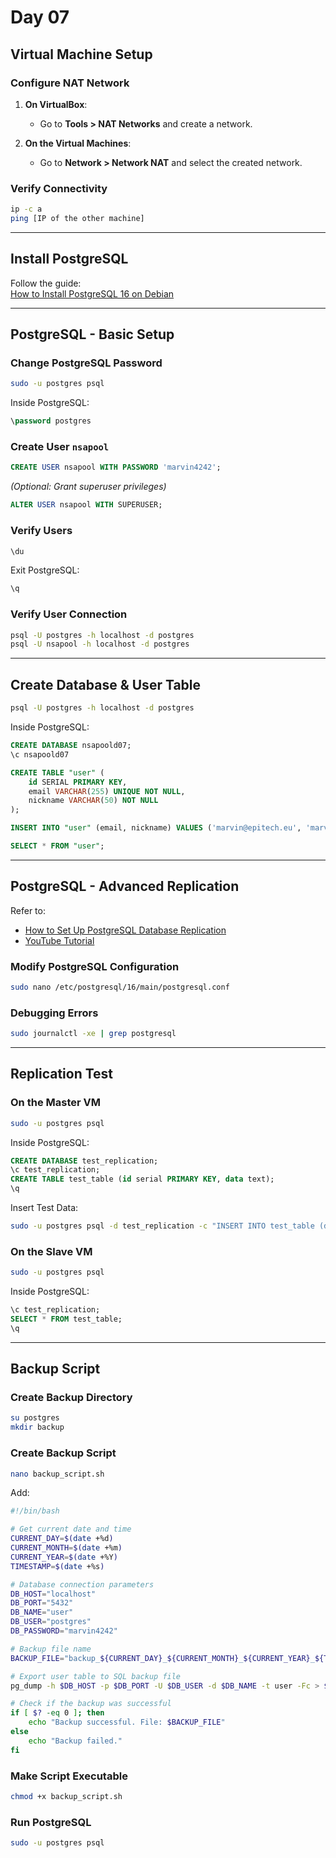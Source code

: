 # Day 07

## Virtual Machine Setup

### Configure NAT Network

1. **On VirtualBox**:
   - Go to **Tools > NAT Networks** and create a network.

2. **On the Virtual Machines**:
   - Go to **Network > Network NAT** and select the created network.

### Verify Connectivity

```bash
ip -c a
ping [IP of the other machine]
```

---

## Install PostgreSQL

Follow the guide:  
[How to Install PostgreSQL 16 on Debian](https://computingforgeeks.com/how-to-install-postgresql-16-on-debian/)

---

## PostgreSQL - Basic Setup

### Change PostgreSQL Password

```bash
sudo -u postgres psql
```

Inside PostgreSQL:

```sql
\password postgres
```

### Create User `nsapool`

```sql
CREATE USER nsapool WITH PASSWORD 'marvin4242';
```

_(Optional: Grant superuser privileges)_

```sql
ALTER USER nsapool WITH SUPERUSER;
```

### Verify Users

```sql
\du
```

Exit PostgreSQL:

```sql
\q
```

### Verify User Connection

```bash
psql -U postgres -h localhost -d postgres
psql -U nsapool -h localhost -d postgres
```

---

## Create Database & User Table

```bash
psql -U postgres -h localhost -d postgres
```

Inside PostgreSQL:

```sql
CREATE DATABASE nsapoold07;
\c nsapoold07

CREATE TABLE "user" (
    id SERIAL PRIMARY KEY,
    email VARCHAR(255) UNIQUE NOT NULL,
    nickname VARCHAR(50) NOT NULL
);

INSERT INTO "user" (email, nickname) VALUES ('marvin@epitech.eu', 'marvin42');

SELECT * FROM "user";
```

---

## PostgreSQL - Advanced Replication

Refer to:
- [How to Set Up PostgreSQL Database Replication](https://www.cherryservers.com/blog/how-to-set-up-postgresql-database-replication#step-2-configure-primary-node)
- [YouTube Tutorial](https://youtu.be/1fv2t1a4G2o?si=w-hw0BcfAKFoViNn)

### Modify PostgreSQL Configuration

```bash
sudo nano /etc/postgresql/16/main/postgresql.conf
```

### Debugging Errors

```bash
sudo journalctl -xe | grep postgresql
```

---

## Replication Test

### On the Master VM

```bash
sudo -u postgres psql
```

Inside PostgreSQL:

```sql
CREATE DATABASE test_replication;
\c test_replication;
CREATE TABLE test_table (id serial PRIMARY KEY, data text);
\q
```

Insert Test Data:

```bash
sudo -u postgres psql -d test_replication -c "INSERT INTO test_table (data) VALUES ('test replication');"
```

### On the Slave VM

```bash
sudo -u postgres psql
```

Inside PostgreSQL:

```sql
\c test_replication;
SELECT * FROM test_table;
\q
```

---

## Backup Script

### Create Backup Directory

```bash
su postgres
mkdir backup
```

### Create Backup Script

```bash
nano backup_script.sh
```

Add:

```bash
#!/bin/bash

# Get current date and time
CURRENT_DAY=$(date +%d)
CURRENT_MONTH=$(date +%m)
CURRENT_YEAR=$(date +%Y)
TIMESTAMP=$(date +%s)

# Database connection parameters
DB_HOST="localhost"
DB_PORT="5432"
DB_NAME="user"
DB_USER="postgres"
DB_PASSWORD="marvin4242"

# Backup file name
BACKUP_FILE="backup_${CURRENT_DAY}_${CURRENT_MONTH}_${CURRENT_YEAR}_${TIMESTAMP}.sql"

# Export user table to SQL backup file
pg_dump -h $DB_HOST -p $DB_PORT -U $DB_USER -d $DB_NAME -t user -Fc > $BACKUP_FILE

# Check if the backup was successful
if [ $? -eq 0 ]; then
    echo "Backup successful. File: $BACKUP_FILE"
else
    echo "Backup failed."
fi
```

### Make Script Executable

```bash
chmod +x backup_script.sh
```

### Run PostgreSQL

```bash
sudo -u postgres psql
```
